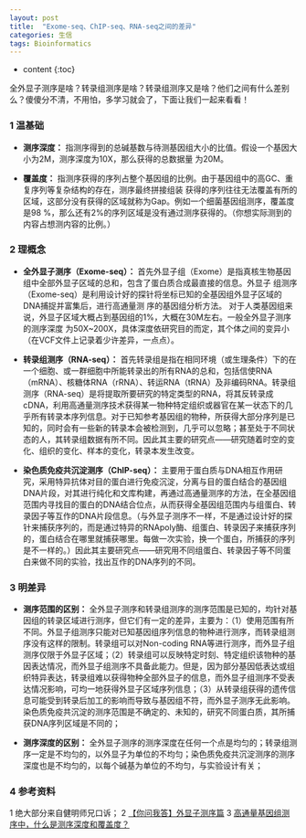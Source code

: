 ```yaml
---
layout: post
title:  "Exome-seq、ChIP-seq、RNA-seq之间的差异"
categories: 生信 
tags: Bioinformatics
---
```


* content
{:toc}

全外显子测序是啥？转录组测序是啥？转录组测序又是啥？他们之间有什么差别么？傻傻分不清，不用怕，多学习就会了，下面让我们一起来看看！






### 1 温基础

- **测序深度：**
指测序得到的总碱基数与待测基因组大小的比值。假设一个基因大小为2M，测序深度为10X，那么获得的总数据量
为20M。

- **覆盖度：**
指测序获得的序列占整个基因组的比例。由于基因组中的高GC、重复序列等复杂结构的存在，测序最终拼接组装
获得的序列往往无法覆盖有所的区域，这部分没有获得的区域就称为Gap。例如一个细菌基因组测序，覆盖度是98
%，那么还有2%的序列区域是没有通过测序获得的。（你想实际测到的内容占想测内容的比例。）

### 2 理概念
- **全外显子测序（Exome-seq）：**
首先外显子组（Exome）是指真核生物基因组中全部外显子区域的总和，包含了蛋白质合成最直接的信息。外显子
组测序（Exome-seq）是利用设计好的探针将坐标已知的全基因组外显子区域的DNA捕捉并富集后，进行高通量测
序的基因组分析方法。
对于人类基因组来说，外显子区域大概占到基因组的1%，大概在30M左右。一般全外显子测序的测序深度
为50X~200X，具体深度依研究目的而定，其个体之间的变异小（在VCF文件上记录着少许差异，一点点）。

- **转录组测序（RNA-seq）：**
首先转录组是指在相同环境（或生理条件）下的在一个细胞、或一群细胞中所能转录出的所有RNA的总和，包括信使RNA（mRNA）、核糖体RNA（rRNA）、转运RNA（tRNA）及非编码RNA。转录组测序（RNA-seq）是将提取所要研究的特定类型的RNA，将其反转录成cDNA，利用高通量测序技术获得某一物种特定组织或器官在某一状态下的几乎所有转录本序列信息。对于已知参考基因组的物种，所获得大部分序列是已知的，同时会有一些新的转录本会被检测到，几乎可以忽略；甚至处于不同状态的人，其转录组数据有所不同。因此其主要的研究点——研究随着时空的变化、组织的变化、样本的变化，转录本发生改变。

- **染色质免疫共沉淀测序（ChIP-seq）：**
主要用于蛋白质与DNA相互作用研究，采用特异抗体对目的蛋白进行免疫沉淀，分离与目的蛋白结合的基因组DNA片段，对其进行纯化和文库构建，再通过高通量测序的方法，在全基因组范围内寻找目的蛋白的DNA结合位点，从而获得全基因组范围内与组蛋白、转录因子等互作的DNA片段信息。（与外显子测序不一样，不是通过设计好的探针来捕获序列的，而是通过特异的RNApoly酶、组蛋白、转录因子来捕获序列的，蛋白结合在哪里就捕获哪里。每做一次实验，换一个蛋白，所捕获的序列是不一样的。）因此其主要研究点——研究用不同组蛋白、转录因子等不同蛋白来做不同的实验，找出互作的DNA序列的不同。

### 3 明差异
- **测序范围的区别：**
全外显子测序和转录组测序的测序范围是已知的，均针对基因组的转录区域进行测序，但它们有一定的差异，主要为：（1）使用范围有所不同。外显子组测序只能对已知基因组序列信息的物种进行测序，而转录组测序没有这样的限制。转录组可以对Non-coding RNA等进行测序，而外显子组测序仅限于外显子区域；（2）转录组可以反映特定时刻、特定组织该物种的基因表达情况，而外显子组测序不具备此能力。但是，因为部分基因低表达或组织特异表达，转录组难以获得物种全部外显子的信息，而外显子组测序不受表达情况影响，可均一地获得外显子区域序列信息；（3）从转录组获得的遗传信息可能受到转录后加工的影响而导致与基因组不符，而外显子测序无此影响。
染色质免疫共沉淀的测序范围是不确定的、未知的，研究不同蛋白质，其所捕获DNA序列区域是不同的；

- **测序深度的区别：**
全外显子测序的测序深度在任何一个点是均匀的；转录组测序一定是不均匀的，以外显子为单位的不均匀；染色质免疫共沉淀测序的测序深度也是不均匀的，以每个碱基为单位的不均匀，与实验设计有关；

### 4 参考资料
1 绝大部分来自健明师兄口诉；
2 [【你问我答】外显子测序篇](http://mp.weixin.qq.com/s?__biz=MzA5NjA0ODgxNQ==&mid=2652647044&idx=1&sn=4da112147545b556d81b05f61711eb91&scene=1&srcid=0628EH9SshJfS7HEi2R0FQlo&from=singlemessage&isappinstalled=0#wechat_redirect)
3 [高通量基因组测序中，什么是测序深度和覆盖度？](http://blog.sina.com.cn/s/blog_80d2d9fd0100x4la.html)